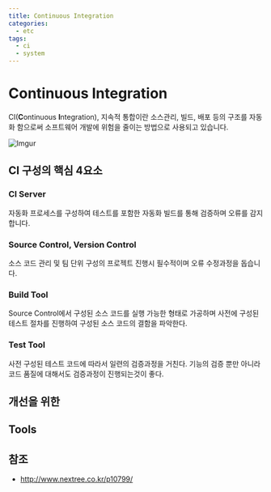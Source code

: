 ```yaml
---
title: Continuous Integration
categories: 
  - etc
tags: 
  - ci
  - system
---
```

# Continuous Integration
CI(**C**ontinuous **I**ntegration), 지속적 통합이란 소스관리, 빌드, 배포 등의 구조를 자동화 함으로써 소프트웨어 개발에 위험을 줄이는 방법으로 사용되고 있습니다.

![Imgur](https://i.imgur.com/O4fkG4i.png)

## CI 구성의 핵심 4요소
### CI Server
자동화 프로세스를 구성하여 테스트를 포함한 자동화 빌드를 통해 검증하며 오류를 감지합니다.

### Source Control, Version Control
소스 코드 관리 및 팀 단위 구성의 프로젝트 진행시 필수적이며 오류 수정과정을 돕습니다.

### Build Tool
Source Control에서 구성된 소스 코드를 실행 가능한 형태로 가공하며 사전에 구성된 테스트 절차를 진행하여 구성된 소스 코드의 결함을 파악한다.

### Test Tool
사전 구성된 테스트 코드에 따라서 일련의 검증과정을 거친다. 기능의 검증 뿐만 아니라 코드 품질에 대해서도 검증과정이 진행되는것이 좋다.


## 개선을 위한



## Tools

## 참조
- http://www.nextree.co.kr/p10799/


<!--stackedit_data:
eyJoaXN0b3J5IjpbMTMzODk2NzcxNCwtNzA0ODA3Nzg3LDEyOD
g4MzIxMzYsMzYyMjgwNzg2LC0yMTIxMDYzMDM2XX0=
-->